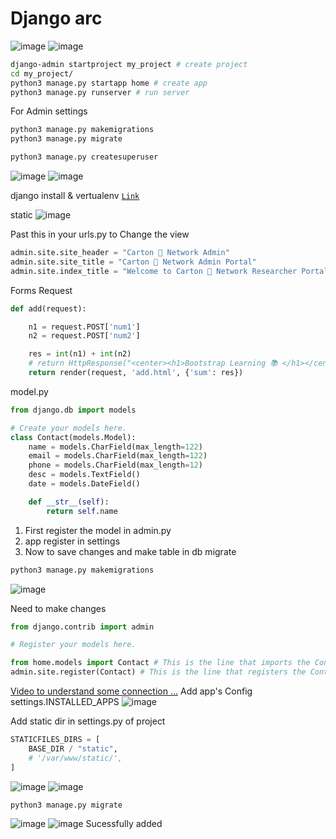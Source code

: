 # Django arc
![image](https://user-images.githubusercontent.com/80549753/216788425-5a41fac7-51f1-484b-b8a4-ce5236216c3b.png)
![image](https://user-images.githubusercontent.com/80549753/219374285-47f633c2-0d68-4612-ae47-cbe302cad1dd.png)

```bash
django-admin startproject my_project # create project
cd my_project/
python3 manage.py startapp home # create app
python3 manage.py runserver # run server
```

For Admin settings
```bash
python3 manage.py makemigrations
python3 manage.py migrate
```

```bash
python3 manage.py createsuperuser
```
![image](https://user-images.githubusercontent.com/80549753/217037738-c50bb329-7d60-4303-acdf-14913b6b2450.png)
![image](https://user-images.githubusercontent.com/80549753/217038013-def5a3a5-5c20-4e1f-8548-bdedc51900ef.png)


django install & vertualenv [`Link`](https://www.digitalocean.com/community/tutorials/how-to-install-the-django-web-framework-on-ubuntu-22-04)

static
![image](https://user-images.githubusercontent.com/80549753/216835958-127cb89f-1019-44bd-9aec-0ed31c2d2501.png)


Past this in your urls.py to Change the view
```python
admin.site.site_header = "Carton 🚃 Network Admin"
admin.site.site_title = "Carton 🚃 Network Admin Portal"
admin.site.index_title = "Welcome to Carton 🚃 Network Researcher Portal"
```



Forms Request
```python
def add(request):

    n1 = request.POST['num1']
    n2 = request.POST['num2']

    res = int(n1) + int(n2)
    # return HttpResponse("<center><h1>Bootstrap Learning 📚 </h1></center>")
    return render(request, 'add.html', {'sum': res})
```

model.py
```python
from django.db import models

# Create your models here.
class Contact(models.Model):
    name = models.CharField(max_length=122)
    email = models.CharField(max_length=122)
    phone = models.CharField(max_length=12)
    desc = models.TextField()
    date = models.DateField()

    def __str__(self):
        return self.name
```

1. First register the model in admin.py
2. app register in settings
3. Now to save changes and make table in db migrate

```bash
python3 manage.py makemigrations
```
![image](https://user-images.githubusercontent.com/80549753/220147028-ea765abf-bdae-4487-aa13-96d440ea1f93.png)

Need to make changes

```python
from django.contrib import admin

# Register your models here.

from home.models import Contact # This is the line that imports the Contact model from home/models.py
admin.site.register(Contact) # This is the line that registers the Contact model with the admin site
```
[Video to understand some connection ...](https://youtu.be/JxzZxdht-XY?t=6960)
Add app's Config settings.INSTALLED_APPS
![image](https://user-images.githubusercontent.com/80549753/220149116-8d26eff7-6058-49dd-81aa-784636a10ae8.png)

Add static dir in settings.py of project
```python
STATICFILES_DIRS = [
    BASE_DIR / "static",
    # '/var/www/static/',
]
```


![image](https://user-images.githubusercontent.com/80549753/220148898-697e1ad9-ef82-4a52-8e70-5ab1064e9fd9.png)
![image](https://user-images.githubusercontent.com/80549753/220150437-68e27fed-ac85-452e-8caa-6b4e85adb782.png)
```python
python3 manage.py migrate
```
![image](https://user-images.githubusercontent.com/80549753/220150739-2d95dcf3-3810-4eed-8c21-951aa6e9b2ed.png)
![image](https://user-images.githubusercontent.com/80549753/220151203-0159c9cf-707c-4b67-90d3-701fdd6df942.png)
Sucessfully added
